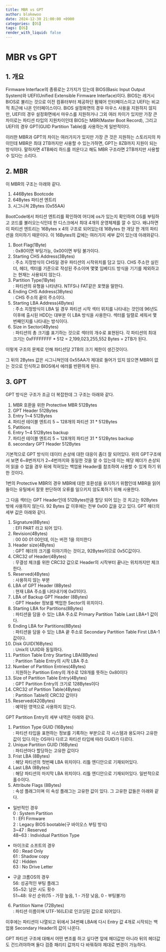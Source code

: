 ```yaml
---
title: MBR vs GPT
author: blakewoo
date: 2024-12-30 21:00:00 +0900
categories: [OS]
tags: [OS]
render_with_liquid: false
---
```


# MBR vs GPT

## 1. 개요
Firmware Interface의 종류로는 2가지가 있는데
BIOS(Basic Input Output System)와 UEFI(Unified Extensible Firmware Interface)이다.
BIOS는 레거시 BIOS로 불리는 것으로 이전 컴퓨터부터 제공하던 펌웨어 인터페이스이고
UEFI는 비교적 최근에 나온 인터페이스이다.
BIOS 설정화면의 경우 마우스 사용을 지원하지 않지만, UEFI의 경우 설정화면에서 마우스를 지원하거나
그외 여러 차이가 있지만 가장 큰 차이로는 파티션 타입의 지원차이인데 BIOS는 MBR(Master Boot Record), 그리고 UEFI의 경우 GPT(GUID Partition Table)를 사용하는게 일반적이다.

이러한 MBR과 GPT의 차이는 여러가지가 있지만 가장 큰 것은 지원하는 스토리지의 차이인데
MBR은 최대 2TB까지만 사용할 수 있는가하면, GPT는 8ZB까지 지원이 되는 방식이다.
말하자면 4TB짜리 하드를 끼운다고 해도 MBR 구조라면 2TB까지만 사용할 수 있다는 소리다.

## 2. MBR

이 MBR의 구조는 아래와 같다.
1. 446Bytes Bootcode
2. 64Bytes 파티션 엔트리
3. 시그니쳐 2Bytes (0x55AA)

BootCode에서 파티션 엔트리를 확인하여 어디에 os가 있는지 확인하여 OS를 부팅하고
코드를 불러오는식인데 한 디스크에서 최대 4개의 운영체제를 깔 수 있다.
왜냐하면 이 파티션 엔트리는 16Bytes x 4의 구조로 되어있는데 16Bytes 한 개당 한 개의 파티션을 의미하기 때문이다.
이 16Bytes의 값에는 여러가지 세부 값이 있는데 아래와같다.

1. Boot Flag(1Byte)   
   : 0x80이면 부팅가능, 0x00이면 부팅 불가이다.
2. Starting CHS Address(3Bytes)    
   : 주소 지정방식이 CHS일 경우 파티션의 시작위치를 담고 있다. CHS 주소란 실린더, 헤더, 섹터를 기준으로 작성된 주소이며
   몇몇 임베디드 방식을 기기를 제외하고는 현재는 사용되지 않는다.
3. Partition Type(1Byte)    
   : 파티션의 유형을 나타낸다. NTFS나 FAT같은 포맷을 말한다.
4. Ending CHS Address(3Bytes)    
   : CHS 주소의 끝의 주소이다.
5. Starting LBA Address(4Bytes)   
   : 주소 지정방식이 LBA 일 경우 파티션 시작 섹터 위치를 나타내는 것인데 96년도 이후에 출시된 HDD는 대부분 이 LBA 방식을 사용한다.
   섹터를 일렬로 세워서 몇 번째인지를 나타내는 방식이다.
6. Size in Sector(4Bytes)   
   : 파티션의 총 크기를 표기하는 것으로 섹터의 개수로 표현된다.
   각 파티션의 최대 크기는 0xFFFFFFFF * 512 = 2,199,023,255,552 Bytes = 2TB가 된다.

이렇게 구조의 문제로 인해 파티션당 2TB의 크기 제한이 생긴것이다.

그 뒤의 2Bytes 값은 시그니쳐인데 0x55AA가 제대로 들어가 있지 않으면 MBR이 없는 것으로 인식하고 BIOS에서 에러를 반환하게 된다.

## 3. GPT

GPT 방식은 구조가 조금 더 복잡한데 그 구조는 아래와 같다.

1. MBR 호환을 위한 Protective MBR 512Bytes
2. GPT Header 512Bytes
3. Entry 1~4 512Bytes
4. 파티션 테이블 엔트리 5 ~ 128개의 파티션 31 * 512Bytes
5. Patitions
6. Entry 1~4 512Bytes backup
7. 파티션 테이블 엔트리 5 ~ 128개의 파티션 31 * 512Bytes backup
8. secondary GPT Header 512Bytes

기본적으로 GPT 방식이 데이터 손상에 대한 대응이 좀더 잘 되어있다.
위의 GPT구조에서 보면 6~8번까지가 2~4번까지와 동일한 것을 알 수 있는데 이는 헤당 헤더가 손상되어 읽을 수 없을 경우
뒤에 적혀있는 백업용 Header를 참조하여 사용할 수 있게 하기 위한 것이다.

1번의 Protective MBR의 경우 MBR에 대한 호환성을 유지하기 위함인데 MBR을 읽어들이는
유틸에서 잘못 판단하여 오류를 일으키지 않도록하기 위해 사용한다.

그 다음 섹터는 GPT Header인데 512Bytes만큼 할당 되어 있는 것 치고는 92Bytes 밖에 사용하지 않는다.
92 Bytes 값 이후에는 전부 0x00 값을 갖고 있다.
GPT 헤더의 세부 값은 아래와 같다.

1. Signature(8Bytes)   
   : EFI PART 라고 되어 있다.
2. Revision(4Bytes)   
   : 00 00 01 00인데, 이는 버전 1을 의미한다
3. Header size(4Bytes)   
   : GPT 헤더의 크기를 이야기하는 것이고, 92Bytes이므로 0x5C값이다.
4. CRC32 of Header(4Bytes)   
   : 무결성 체크를 위한 CRC32 값으로 Header의 시작부터 끝나는 위치까지만 체크한다.
5. Reserved(4Bytes)   
   : 사용하지 않는 부분
6. LBA of GPT Header (8Bytes)   
   : 현재 LBA 주소를 나타내기에 0x01이다.
7. LBA of Backup GPT Header (8Bytes)   
   : GPT Header 정보를 백업한 Sector의 위치이다.
8. Starting LBA for Partitions(8Bytes)   
   : 파티션을 담을 수 있는 LBA 주소로 Primary Partition  Table Last LBA+1 값이다.
9. Ending LBA for Partitions(8Bytes)   
   : 파티션을 담을 수 있는 LBA 끝 주소로 Secondary Partition Table First LBA-1 값이다.
10. Disk GUID(16Bytes)   
    : Unix의 UUID와 동일하다.
11. Partition Table Entry Starting LBA(8Bytes)   
    : Partition Table Entry의 시작 LBA 주소
12. Number of Partition Entries(4Bytes)   
    : 지원하는 Partition Entry의 개수로 128개를 뜻하는 0x80이다
13. Size of Partition Table Entry(4Bytes)   
    : GPT Partition Entry의 크기로 128Bytes이다
14. CRC32 of Partition Table(4Bytes)   
    : Partition Table의 CRC32 값이다
15. Reserved(420Bytes)   
    : 예약된 영역으로 사용하지 않는다.

GPT Partition Entry의 세부 내역은 아래와 같다.

1. Partition Type GUID (16Bytes)   
   : 파티션 타입을 표현하는 정보를 기록하는 부분으로 각 시스템과 용도마다
   고유한 값이 있다.이는 OS마다 다르고 파티션 타입에 따라 GUID가 다르다.
2. Unique Partition GUID (16Bytes)   
   : 파티션마다 할당하는 고유한 값이다
3. Frist LBA (8Bytes)   
   : 해당 파티션의 첫번째 LBA 위치이다. 리틀 엔디안으로 기재되어있다.
4. Last LBA (8Bytes)   
   : 해당 파티션의 마지막 LBA 위치이다. 리틀 엔디안으로 기재되어있다. 일반적으로 홀수이다.
5. Attribute Flags (8Bytes)   
   : 속성 플래그이며 이 속성 플래그는 고유한 값이 있다. 그 고유한 값들은 아래와 같다.


- 일반적인 경우  
  0 : System Partition   
  1 : EFI Firmware   
  2 : Legacy BIOS bootable(구 바이오스 부팅 방식)   
  3~47 : Reserved   
  48~63 : Individual Partition Type


- 마이크로 소프트의 경우   
  60 : Read Only   
  61 : Shadow copy   
  62 : Hidden   
  63 : No Drive Letter


- 구글 크롬OS의 경우   
  56: 성공적인 부팅 플래그  
  55~52: 남은 시도 횟수   
  51~48: 우선 순위(15 - 가장 높음, 1 - 가장 낮음, 0 - 부팅불가)

6. Partition Name (72Bytes)   
   : 파티션 이름이며 UTF-16(LE)로 인코딩된 값으로 되어있다.

이후에는 파티션이 나열되고 뒤에서 34번째 LBA에 다시 Entry 값 4개로 시작되는
백업용 Secondary Header의 값이 나온다.

GPT 파티션 구조에 대해서 어떤 변조를 하고 싶다면 앞에 헤더값만 아니라 뒤의 헤더값도 건드려야하며
둘다 검증 패리티 값까지 다 바꿔줘야 제대로 변경이 가능하다.
